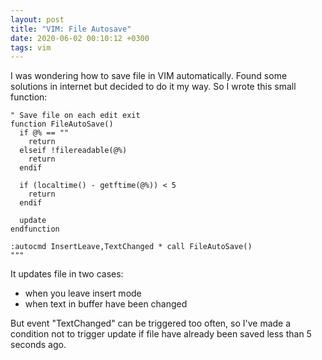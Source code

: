 ```yaml
---
layout: post
title: "VIM: File Autosave"
date: 2020-06-02 00:10:12 +0300
tags: vim
---
```


I was wondering how to save file in VIM automatically. Found some solutions in internet but decided to do it my way.
So I wrote this small function:

```vim
" Save file on each edit exit
function FileAutoSave()
  if @% == ""
    return
  elseif !filereadable(@%)
    return
  endif

  if (localtime() - getftime(@%)) < 5
    return
  endif

  update
endfunction

:autocmd InsertLeave,TextChanged * call FileAutoSave()
"""
```

It updates file in two cases:

- when you leave insert mode
- when text in buffer have been changed

But event "TextChanged" can be triggered too often, so I've made a condition not to trigger update if file have already been saved less than 5 seconds ago.
